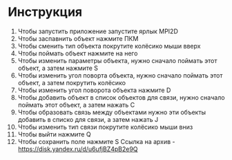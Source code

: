 # Инструкция
1. Чтобы запустить приложение запустите ярлык MPI2D
2. Чтобы заспавнить объект нажмите ПКМ
2. Чтобы сменить тип объекта покрутите колёсико мыши вверх
3. Чтобы поймать объект нажмите на него
4. Чтобы изменить параметры объекта, нужно сначало поймать этот объект, а затем нажмите S
5. Чтобы изменить угол поворта объекта, нужно сначало поймать этот объект, а затем покрутить колёсико
6. Чтобы изменить угол поворота объекта нажмите D
7. Чтобы добавить объект в список объектов для связи, нужно сначало поймать этот объект, а затем нажать C
8. Чтобы образовать связь между объектами нужно эти объекты добавить в списко для связи, а затем нажать J
9. Чтобы изменить тип связи покрутите колёсико мыши вниз
10. Чтобы выйти нажмите Q
11. Чтобы сохранить поле нажмите S
Ссылка на архив - https://disk.yandex.ru/d/u6ufjBZ4pB2e9Q

